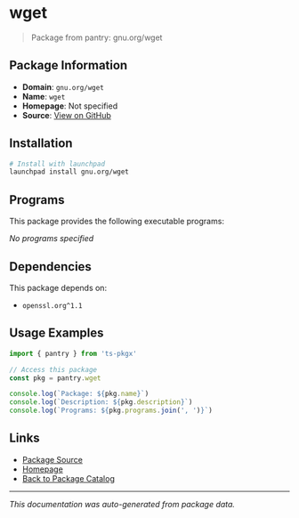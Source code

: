 # wget

> Package from pantry: gnu.org/wget

## Package Information

- **Domain**: `gnu.org/wget`
- **Name**: `wget`
- **Homepage**: Not specified
- **Source**: [View on GitHub](https://github.com/pkgxdev/pantry/tree/main/projects/gnu.org/wget/package.yml)

## Installation

```bash
# Install with launchpad
launchpad install gnu.org/wget
```

## Programs

This package provides the following executable programs:

*No programs specified*

## Dependencies

This package depends on:

- `openssl.org^1.1`

## Usage Examples

```typescript
import { pantry } from 'ts-pkgx'

// Access this package
const pkg = pantry.wget

console.log(`Package: ${pkg.name}`)
console.log(`Description: ${pkg.description}`)
console.log(`Programs: ${pkg.programs.join(', ')}`)
```

## Links

- [Package Source](https://github.com/pkgxdev/pantry/tree/main/projects/gnu.org/wget/package.yml)
- [Homepage](#)
- [Back to Package Catalog](../../../package-catalog.md)

---

*This documentation was auto-generated from package data.*
